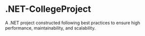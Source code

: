 # .NET-CollegeProject
A .NET project constructed following best practices to ensure high performance, maintainability, and scalability.
